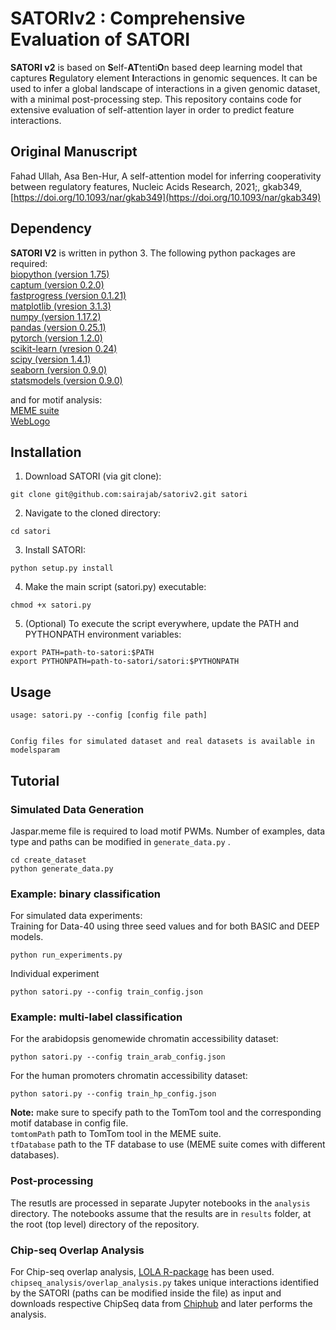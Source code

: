 # SATORIv2 : Comprehensive Evaluation of SATORI 
**SATORI v2** is based on **S**elf-**AT**tenti**O**n based deep learning model that captures **R**egulatory element **I**nteractions in genomic sequences. It can be used to infer a global landscape of interactions in a given genomic dataset, with a minimal post-processing step. This repository contains code for extensive evaluation of self-attention layer in order to predict feature interactions.

## Original Manuscript
Fahad Ullah, Asa Ben-Hur, A self-attention model for inferring cooperativity between regulatory features, Nucleic Acids Research, 2021;, gkab349, [https://doi.org/10.1093/nar/gkab349](https://doi.org/10.1093/nar/gkab349)

## Dependency
**SATORI V2** is written in python 3. The following python packages are required:  
[biopython (version 1.75)](https://biopython.org)  
[captum (version 0.2.0)](https://captum.ai)  
[fastprogress (version 0.1.21)](https://github.com/fastai/fastprogress)  
[matplotlib (vresion 3.1.3)](https://matplotlib.org)  
[numpy (version 1.17.2)](www.numpy.org)   
[pandas (version 0.25.1)](www.pandas.pydata.org)  
[pytorch (version 1.2.0)](https://pytorch.org)  
[scikit-learn (vresion 0.24)](https://scikit-learn.org/stable/)  
[scipy (version 1.4.1)](www.scipy.org)  
[seaborn (version 0.9.0)](https://seaborn.pydata.org)  
[statsmodels (version 0.9.0)](http://www.statsmodels.org/stable/index.html)  

and for motif analysis:  
[MEME suite](http://meme-suite.org/doc/download.html)  
[WebLogo](https://weblogo.berkeley.edu)

## Installation
1. Download SATORI (via git clone):
```
git clone git@github.com:sairajab/satoriv2.git satori
```
2. Navigate to the cloned directory:
```
cd satori
```
3. Install SATORI:
```
python setup.py install
```
4. Make the main script (satori.py) executable:
```
chmod +x satori.py
```
5. (Optional) To execute the script everywhere, update the PATH and PYTHONPATH environment variables:
```
export PATH=path-to-satori:$PATH
export PYTHONPATH=path-to-satori/satori:$PYTHONPATH
```

## Usage
```
usage: satori.py --config [config file path]


Config files for simulated dataset and real datasets is available in modelsparam

```

## Tutorial
### Simulated Data Generation
Jaspar.meme file is required to load motif PWMs. Number of examples, data type and paths can be modified in ```generate_data.py``` .
```
cd create_dataset
python generate_data.py
```

### Example: binary classification
For simulated data experiments:  
Training for Data-40 using three seed values and for both BASIC and DEEP models.
```
python run_experiments.py
```
Individual experiment
```
python satori.py --config train_config.json

```
### Example: multi-label classification
For the arabidopsis genomewide chromatin accessibility dataset:  
```
python satori.py --config train_arab_config.json
```
For the human promoters chromatin accessibility dataset:  
```
python satori.py --config train_hp_config.json
```

**Note:** make sure to specify path to the TomTom tool and the corresponding motif database in config file.  
```tomtomPath``` path to TomTom tool in the MEME suite.  
```tfDatabase``` path to the TF database to use (MEME suite comes with different databases).

### Post-processing
The resutls are processed in separate Jupyter notebooks in the `analysis` directory. The notebooks assume that the results are in ``results`` folder, at the root (top level) directory of the repository.

### Chip-seq Overlap Analysis
For Chip-seq overlap analysis, [LOLA R-package](https://bioconductor.org/packages/release/bioc/html/LOLA.html) has been used. ```chipseq_analysis/overlap_analysis.py``` takes unique interactions identified by the SATORI (paths can be modified inside the file) as input and downloads respective ChipSeq data from [Chiphub](https://biobigdata.nju.edu.cn/ChIPHub_download/arabidopsis_thaliana/) and later performs the analysis. 
